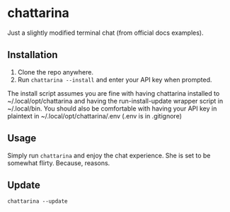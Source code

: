 # chattarina

Just a slightly modified terminal chat (from official docs examples).

## Installation

  1. Clone the repo anywhere.
  2. Run `chattarina --install` and enter your API key when prompted.

The install script assumes you are fine with having chattarina installed to ~/.local/opt/chattarina and having the run-install-update wrapper script in ~/.local/bin. You should also be comfortable with having your API key in plaintext in ~/.local/opt/chattarina/.env (.env is in .gitignore)

## Usage

Simply run `chattarina` and enjoy the chat experience. She is set to be somewhat flirty. Because, reasons.

## Update

`chattarina --update`